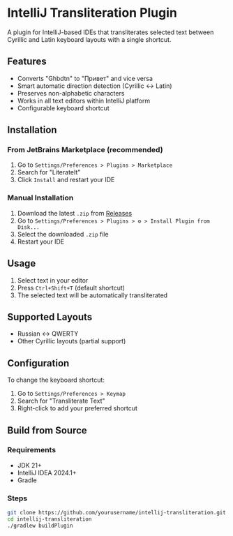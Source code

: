 # IntelliJ Transliteration Plugin

A plugin for IntelliJ-based IDEs that transliterates selected text between Cyrillic and Latin keyboard layouts with a single shortcut.

## Features

- Converts "Ghbdtn" to "Привет" and vice versa
- Smart automatic direction detection (Cyrillic ↔ Latin)
- Preserves non-alphabetic characters
- Works in all text editors within IntelliJ platform
- Configurable keyboard shortcut

## Installation

### From JetBrains Marketplace (recommended)
1. Go to `Settings/Preferences > Plugins > Marketplace`
2. Search for "LiterateIt"
3. Click `Install` and restart your IDE

### Manual Installation
1. Download the latest `.zip` from [Releases](https://github.com/yushman/literate/releases)
2. Go to `Settings/Preferences > Plugins > ⚙️ > Install Plugin from Disk...`
3. Select the downloaded `.zip` file
4. Restart your IDE

## Usage

1. Select text in your editor
2. Press `Ctrl+Shift+T` (default shortcut)
3. The selected text will be automatically transliterated

## Supported Layouts

- Russian ↔ QWERTY
- Other Cyrillic layouts (partial support)

## Configuration

To change the keyboard shortcut:
1. Go to `Settings/Preferences > Keymap`
2. Search for "Transliterate Text"
3. Right-click to add your preferred shortcut

## Build from Source

### Requirements
- JDK 21+
- IntelliJ IDEA 2024.1+
- Gradle

### Steps
```bash
git clone https://github.com/yourusername/intellij-transliteration.git
cd intellij-transliteration
./gradlew buildPlugin